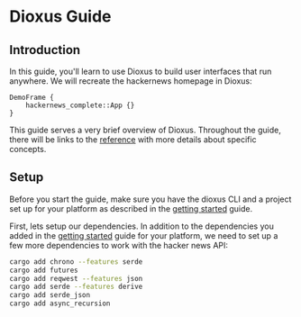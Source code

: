 # Dioxus Guide

## Introduction

In this guide, you'll learn to use Dioxus to build user interfaces that run anywhere. We will recreate the hackernews homepage in Dioxus:

```inject-dioxus
DemoFrame {
    hackernews_complete::App {}
}
```

This guide serves a very brief overview of Dioxus. Throughout the guide, there will be links to the [reference](../reference/index.md) with more details about specific concepts.

## Setup
Before you start the guide, make sure you have the dioxus CLI and a project set up for your platform as described in the [getting started](../getting_started/index.md) guide.

First, lets setup our dependencies. In addition to the dependencies you added in the [getting started](../getting_started/index.md) guide for your platform, we need to set up a few more dependencies to work with the hacker news API:

```sh
cargo add chrono --features serde
cargo add futures
cargo add reqwest --features json
cargo add serde --features derive
cargo add serde_json
cargo add async_recursion
```
